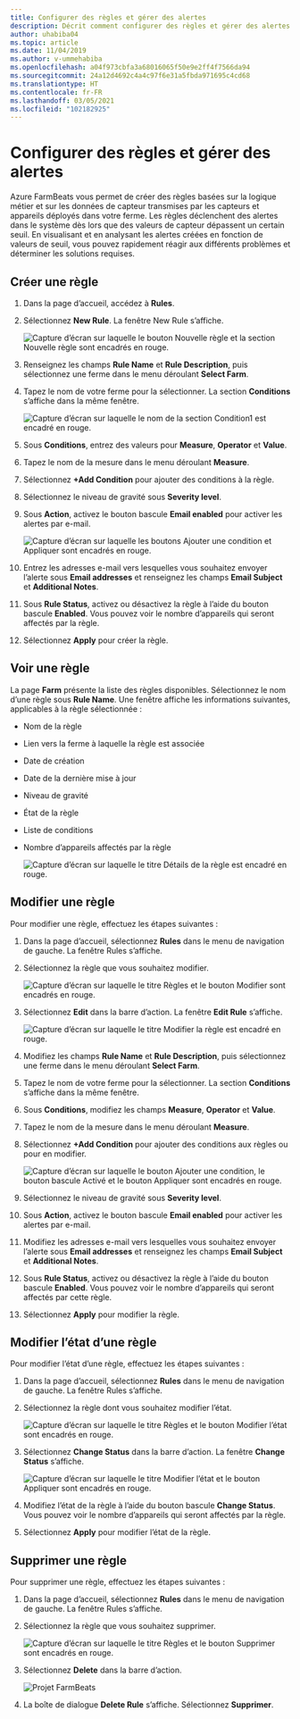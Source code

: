 ```yaml
---
title: Configurer des règles et gérer des alertes
description: Décrit comment configurer des règles et gérer des alertes dans FarmBeats
author: uhabiba04
ms.topic: article
ms.date: 11/04/2019
ms.author: v-ummehabiba
ms.openlocfilehash: a04f973cbfa3a68016065f50e9e2ff4f7566da94
ms.sourcegitcommit: 24a12d4692c4a4c97f6e31a5fbda971695c4cd68
ms.translationtype: HT
ms.contentlocale: fr-FR
ms.lasthandoff: 03/05/2021
ms.locfileid: "102182925"
---
```

# <a name="configure-rules-and-manage-alerts"></a>Configurer des règles et gérer des alertes

Azure FarmBeats vous permet de créer des règles basées sur la logique métier et sur les données de capteur transmises par les capteurs et appareils déployés dans votre ferme. Les règles déclenchent des alertes dans le système dès lors que des valeurs de capteur dépassent un certain seuil. En visualisant et en analysant les alertes créées en fonction de valeurs de seuil, vous pouvez rapidement réagir aux différents problèmes et déterminer les solutions requises.

## <a name="create-rule"></a>Créer une règle

1. Dans la page d’accueil, accédez à **Rules**.
2. Sélectionnez **New Rule**. La fenêtre New Rule s’affiche.

    ![Capture d’écran sur laquelle le bouton Nouvelle règle et la section Nouvelle règle sont encadrés en rouge.](./media/configure-rules-and-alerts-in-azure-farmbeats/new-rule-1.png)

3. Renseignez les champs **Rule Name** et **Rule Description**, puis sélectionnez une ferme dans le menu déroulant **Select Farm**.
4. Tapez le nom de votre ferme pour la sélectionner. La section **Conditions** s’affiche dans la même fenêtre.  

    ![Capture d’écran sur laquelle le nom de la section Condition1 est encadré en rouge.](./media/configure-rules-and-alerts-in-azure-farmbeats/new-rule-condition-1.png)

5. Sous **Conditions**, entrez des valeurs pour **Measure**, **Operator** et **Value**.
6. Tapez le nom de la mesure dans le menu déroulant **Measure**.
7. Sélectionnez **+Add Condition** pour ajouter des conditions à la règle.
8. Sélectionnez le niveau de gravité sous **Severity level**.
9. Sous **Action**, activez le bouton bascule **Email enabled** pour activer les alertes par e-mail.

    ![Capture d’écran sur laquelle les boutons Ajouter une condition et Appliquer sont encadrés en rouge.](./media/configure-rules-and-alerts-in-azure-farmbeats/new-rule-email-1.png)

10. Entrez les adresses e-mail vers lesquelles vous souhaitez envoyer l’alerte sous **Email addresses** et renseignez les champs **Email Subject** et **Additional Notes**.  
11. Sous **Rule Status**, activez ou désactivez la règle à l’aide du bouton bascule **Enabled**.
    Vous pouvez voir le nombre d’appareils qui seront affectés par la règle.
12. Sélectionnez **Apply** pour créer la règle.

## <a name="view-rule"></a>Voir une règle

La page **Farm** présente la liste des règles disponibles. Sélectionnez le nom d’une règle sous **Rule Name**. Une fenêtre affiche les informations suivantes, applicables à la règle sélectionnée :
 - Nom de la règle
 - Lien vers la ferme à laquelle la règle est associée
 - Date de création
 - Date de la dernière mise à jour
 - Niveau de gravité
 - État de la règle
 - Liste de conditions  
 - Nombre d’appareils affectés par la règle

    ![Capture d’écran sur laquelle le titre Détails de la règle est encadré en rouge.](./media/configure-rules-and-alerts-in-azure-farmbeats/view-rule-1.png)

## <a name="edit-rule"></a>Modifier une règle

Pour modifier une règle, effectuez les étapes suivantes :

1. Dans la page d’accueil, sélectionnez **Rules** dans le menu de navigation de gauche.
   La fenêtre Rules s’affiche.
2. Sélectionnez la règle que vous souhaitez modifier.

    ![Capture d’écran sur laquelle le titre Règles et le bouton Modifier sont encadrés en rouge.](./media/configure-rules-and-alerts-in-azure-farmbeats/edit-rule-action-bar-1.png)

3. Sélectionnez **Edit** dans la barre d’action. La fenêtre **Edit Rule** s’affiche.

    ![Capture d’écran sur laquelle le titre Modifier la règle est encadré en rouge.](./media/configure-rules-and-alerts-in-azure-farmbeats/edit-rule-one-1.png)

4. Modifiez les champs **Rule Name** et **Rule Description**, puis sélectionnez une ferme dans le menu déroulant **Select Farm**.
5. Tapez le nom de votre ferme pour la sélectionner. La section **Conditions** s’affiche dans la même fenêtre.  
6. Sous **Conditions**, modifiez les champs **Measure**, **Operator** et **Value**.
7. Tapez le nom de la mesure dans le menu déroulant **Measure**.
8. Sélectionnez **+Add Condition** pour ajouter des conditions aux règles ou pour en modifier.

    ![Capture d’écran sur laquelle le bouton Ajouter une condition, le bouton bascule Activé et le bouton Appliquer sont encadrés en rouge.](./media/configure-rules-and-alerts-in-azure-farmbeats/edit-rule-two-1.png)

9.  Sélectionnez le niveau de gravité sous **Severity level**.  
10. Sous **Action**, activez le bouton bascule **Email enabled** pour activer les alertes par e-mail.
11. Modifiez les adresses e-mail vers lesquelles vous souhaitez envoyer l’alerte sous **Email addresses** et renseignez les champs **Email Subject** et **Additional Notes**.  
12. Sous **Rule Status**, activez ou désactivez la règle à l’aide du bouton bascule **Enabled**.
Vous pouvez voir le nombre d’appareils qui seront affectés par cette règle.
13. Sélectionnez **Apply** pour modifier la règle.

## <a name="change-rule-status"></a>Modifier l’état d’une règle

Pour modifier l’état d’une règle, effectuez les étapes suivantes :

1. Dans la page d’accueil, sélectionnez **Rules** dans le menu de navigation de gauche. La fenêtre Rules s’affiche.
2. Sélectionnez la règle dont vous souhaitez modifier l’état.

    ![Capture d’écran sur laquelle le titre Règles et le bouton Modifier l’état sont encadrés en rouge.](./media/configure-rules-and-alerts-in-azure-farmbeats/change-status-rule-action-bar-1.png)

3. Sélectionnez **Change Status** dans la barre d’action. La fenêtre **Change Status** s’affiche.

    ![Capture d’écran sur laquelle le titre Modifier l’état et le bouton Appliquer sont encadrés en rouge.](./media/configure-rules-and-alerts-in-azure-farmbeats/rule-change-status-1.png)

3. Modifiez l’état de la règle à l’aide du bouton bascule **Change Status**.
   Vous pouvez voir le nombre d’appareils qui seront affectés par la règle.
4. Sélectionnez **Apply** pour modifier l’état de la règle.

## <a name="delete-rule"></a>Supprimer une règle

Pour supprimer une règle, effectuez les étapes suivantes :

1. Dans la page d’accueil, sélectionnez **Rules** dans le menu de navigation de gauche. La fenêtre Rules s’affiche.
2. Sélectionnez la règle que vous souhaitez supprimer.

    ![Capture d’écran sur laquelle le titre Règles et le bouton Supprimer sont encadrés en rouge.](./media/configure-rules-and-alerts-in-azure-farmbeats/delete-rule-action-bar-1.png)

3. Sélectionnez **Delete** dans la barre d’action.

    ![Projet FarmBeats](./media/configure-rules-and-alerts-in-azure-farmbeats/delete-rule-1.png)

4. La boîte de dialogue **Delete Rule** s’affiche. Sélectionnez **Supprimer**.
